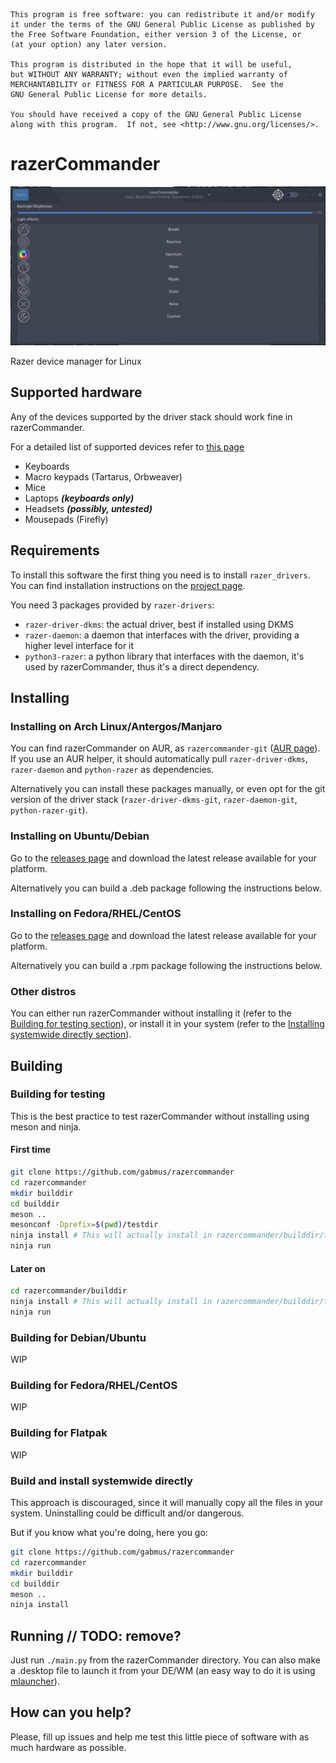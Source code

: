     This program is free software: you can redistribute it and/or modify
    it under the terms of the GNU General Public License as published by
    the Free Software Foundation, either version 3 of the License, or
    (at your option) any later version.

    This program is distributed in the hope that it will be useful,
    but WITHOUT ANY WARRANTY; without even the implied warranty of
    MERCHANTABILITY or FITNESS FOR A PARTICULAR PURPOSE.  See the
    GNU General Public License for more details.

    You should have received a copy of the GNU General Public License
    along with this program.  If not, see <http://www.gnu.org/licenses/>.

# razerCommander

![screenshot](preview.gif)

Razer device manager for Linux

## Supported hardware

Any of the devices supported by the driver stack should work fine in razerCommander.

For a detailed list of supported devices refer to [this page](https://github.com/terrycain/razer-drivers#device-support)

-   Keyboards
-   Macro keypads (Tartarus, Orbweaver)
-   Mice
-   Laptops ***(keyboards only)***
-   Headsets ***(possibly, untested)***
-   Mousepads (Firefly)

## Requirements

To install this software the first thing you need is to install `razer_drivers`. You can find installation instructions on the [project page](https://github.com/terrycain/razer-drivers).

You need 3 packages provided by `razer-drivers`:
-   `razer-driver-dkms`: the actual driver, best if installed using DKMS
-   `razer-daemon`: a daemon that interfaces with the driver, providing a higher level interface for it
-   `python3-razer`: a python library that interfaces with the daemon, it's used by razerCommander, thus it's a direct dependency.

## Installing

### Installing on Arch Linux/Antergos/Manjaro

You can find razerCommander on AUR, as `razercommander-git` ([AUR page](https://aur.archlinux.org/packages/razercommander-git)).
If you use an AUR helper, it should automatically pull `razer-driver-dkms`, `razer-daemon` and `python-razer` as dependencies.

Alternatively you can install these packages manually, or even opt for the git version of the driver stack (`razer-driver-dkms-git`, `razer-daemon-git`, `python-razer-git`).

### Installing on Ubuntu/Debian

Go to the [releases page](https://github.com/GabMus/razerCommander/releases) and download the latest release available for your platform.

Alternatively you can build a .deb package following the instructions below.

### Installing on Fedora/RHEL/CentOS

Go to the [releases page](https://github.com/GabMus/razerCommander/releases) and download the latest release available for your platform.

Alternatively you can build a .rpm package following the instructions below.

### Other distros

You can either run razerCommander without installing it (refer to the [Building for testing section](#building-for-testing)), or install it in your system (refer to the [Installing systemwide directly section](#build-and-install-systemwide-directly)).

## Building

### Building for testing

This is the best practice to test razerCommander without installing using meson and ninja.

#### First time

```bash
git clone https://github.com/gabmus/razercommander
cd razercommander
mkdir builddir
cd builddir
meson ..
mesonconf -Dprefix=$(pwd)/testdir
ninja install # This will actually install in razercommander/builddir/testdir
ninja run
```

#### Later on

```bash
cd razercommander/builddir
ninja install # This will actually install in razercommander/builddir/testdir
ninja run
```

### Building for Debian/Ubuntu

WIP

### Building for Fedora/RHEL/CentOS

WIP

### Building for Flatpak

WIP

### Build and install systemwide directly

This approach is discouraged, since it will manually copy all the files in your system. Uninstalling could be difficult and/or dangerous.

But if you know what you're doing, here you go:

```bash
git clone https://github.com/gabmus/razercommander
cd razercommander
mkdir builddir
cd builddir
meson ..
ninja install
```

## Running // TODO: remove?

Just run `./main.py` from the razerCommander directory. You can also make a .desktop file to launch it from your DE/WM (an easy way to do it is using [mlauncher](https://github.com/gabmus/mlauncher)).

## How can you help?

Please, fill up issues and help me test this little piece of software with as much hardware as possible.
